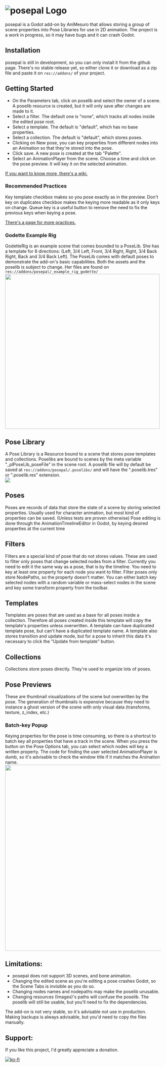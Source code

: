 # ![posepal Logo](https://images2.imgbox.com/9d/53/qxG5RAKa_o.png)
posepal is a Godot add-on by AniMesuro that allows storing a group of scene properties into Pose Libraries for use in 2D animation.
The project is a work in progress, so it may have bugs and it can crash Godot.

## Installation
posepal is still in development, so you can only install it from the github page.
There's no stable release yet, so either clone it or download as a zip file and paste it on `res://addons/` of your project.

## Getting Started
- On the Parameters tab, click on poselib and select the owner of a scene. A poselib resource is created, but it will only save after changes are made to it.
- Select a filter. The default one is "none", which tracks all nodes inside the edited pose root.
- Select a template. The default is "default", which has no base properties.
- Select a collection. The default is "default", which stores poses.
- Clicking on New pose, you can key properties from different nodes into an Animation so that they're stored into the pose.
- Click save. A new pose is created at the tab "Palette".
- Select an AnimationPlayer from the scene. Choose a time and click on the pose preview. It will key it on the selected animation.


[If you want to know more, there's a wiki.](https://github.com/AniMesuro/posepal/wiki)


### Recommended Practices
Key template checkbox makes so you pose exactly as in the preview.
Don't key on duplicates checkbox makes the keying more readable as it only keys on change.
Queue key is a useful button to remove the need to fix the previous keys when keying a pose.


[There's a page for more practices.](https://github.com/AniMesuro/posepal/wiki/Recommended-Practices.)

### Godette Example Rig
GodetteRig is an example scene that comes bounded to a PoseLib. She has a template for 8 directions: (Left, 3/4 Left, Front, 3/4 Right, Right, 3/4 Back Right, Back and 3/4 Back Left).
The PoseLib comes with default poses to demonstrate the add-on's basic capabilities.
Both the assets and the poselib is subject to change.
Her files are found on `res://addons/posepal/_example_rig_godette/`
<img src=https://images2.imgbox.com/59/41/6rC3QnnF_o.png width = 500>

## Pose Library
A Pose Library is a Resource bound to a scene that stores pose templates and collections.
Poselibs are bound to scenes by the meta variable "_plPoseLib_poseFile" in the scene root.
A poselib file will by default be saved at `res://addons/posepal/.poselibs/` and will have the ".poselib.tres" or ".poselib.res" extension.\
<img src=https://images2.imgbox.com/98/88/CS3HrUc4_o.png >
## Poses
Poses are records of data that store the state of a scene by storing selected properties. Usually used for character animation, but most kind of properties can be saved. (Unless tests are proven otherwise)
Pose editing is done through the AnimationTimelineEditor in Godot, by keying desired properties at the current time

## Filters
Filters are a special kind of pose that do not stores values. These are used to filter only poses that change selected nodes from a filter.
Currently you need to edit it the same way as a pose, that is by the timeline. You need to key at least one property for each node you want to filter. Filter poses only store NodePaths, so the property doesn't matter.
You can either batch key selected nodes with a random variable or mass-select nodes in the scene and key some transform property from the toolbar.

## Templates
Templates are poses that are used as a base for all poses inside a collection. Therefore all poses created inside this template will copy the template's properties unless overwritten. A template can have duplicated template pose, but can't have a duplicated template name.
A template also stores transition and update mode, but for a pose to inherit this data it's necessary to click the "Update from template" button.

## Collections
Collections store poses directly. They're used to organize lots of poses.

## Pose Previews
These are thumbnail visualizations of the scene but overwritten by the pose. The generation of thumbnails is expensive because they need to instance a ghost version of the scene with only visual data (transforms, texture, z_index, etc.)

### Batch-key Popup
Keying properties for the pose is time consuming, so there is a shortcut to batch key all properties that have a track in the scene.
When you press the button on the Pose Options tab, you can select which nodes will key a written property.
The code for finding the user selected AnimationPlayer is dumb, so it's advisable to check the window title if it matches the Animation name.\
<img src=https://images2.imgbox.com/32/e2/eUkSS720_o.png width=600>

## Limitations:
- posepal does not support 3D scenes, and bone animation.
- Changing the edited scene as you're editing a pose crashes Godot, so the Scene Tabs is invisible as you do so.
- Changing nodes names and nodepaths may make the poselib unusable.
- Changing resources (Images)'s paths will confuse the poselib. The poselib will still be
usable, but you'll need to fix the dependencies.

The add-on is not very stable, so it's advisable not use in production.
Making backups is always advisable, but you'd need to copy the files manually.

## Support:
If you like this project, I'd greatly appreciate a donation. </p>
[![ko-fi](https://www.ko-fi.com/img/githubbutton_sm.svg)](https://ko-fi.com/V7V82FBZH)
